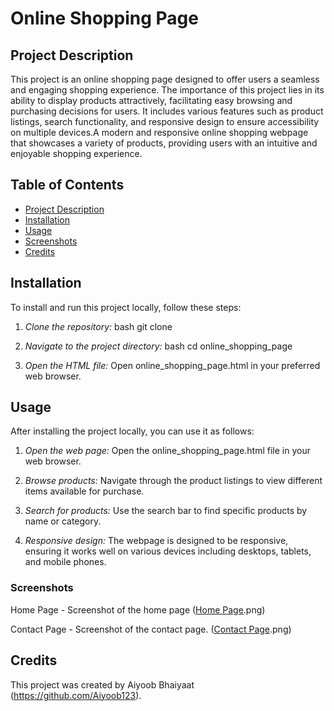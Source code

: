 # Online Shopping Page


## Project Description
This project is an online shopping page designed to offer users a seamless and engaging shopping experience. The importance of this project lies in its ability to display products attractively, facilitating easy browsing and purchasing decisions for users. It includes various features such as product listings, search functionality, and responsive design to ensure accessibility on multiple devices.A modern and responsive online shopping webpage that showcases a variety of products, providing users with an intuitive and enjoyable shopping experience.


## Table of Contents
- [Project Description](#project-description)
- [Installation](#installation)
- [Usage](#usage)
- [Screenshots](#screenshots)
- [Credits](#credits)

  
## Installation
To install and run this project locally, follow these steps:

1. *Clone the repository:*
    bash
    git clone <repository-url>
    

2. *Navigate to the project directory:*
    bash
    cd online_shopping_page
    

3. *Open the HTML file:*
    Open online_shopping_page.html in your preferred web browser.


## Usage
After installing the project locally, you can use it as follows:

1. *Open the web page:*
   Open the online_shopping_page.html file in your web browser.

2. *Browse products:*
   Navigate through the product listings to view different items available for purchase.

3. *Search for products:*
   Use the search bar to find specific products by name or category.

4. *Responsive design:*
   The webpage is designed to be responsive, ensuring it works well on various devices including desktops, tablets, and mobile phones.


### Screenshots
Home Page - Screenshot of the home page
([Home Page](https://github.com/Aiyoob123/Voting_Project/blob/main/Screenshot%20(57).png).png)


Contact Page - Screenshot of the contact page.
([Contact Page](https://github.com/Aiyoob123/Voting_Project/blob/main/Screenshot%20(58).png).png)

## Credits
This project was created by Aiyoob Bhaiyaat (https://github.com/Aiyoob123).

